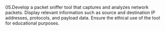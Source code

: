 05.Develop a packet sniffer tool that captures and analyzes network packets. Display relevant information such as source and destination IP addresses, protocols, and payload data. Ensure the ethical use of the tool for educational purposes.
